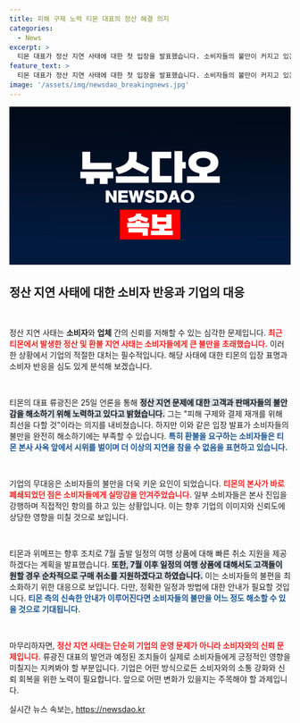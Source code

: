 ```yaml
---
title: 피해 구제 노력 티몬 대표의 정산 해결 의지
categories:
  - News
excerpt: >
  티몬 대표가 정산 지연 사태에 대한 첫 입장을 발표했습니다. 소비자들의 불만이 커지고 있는 가운데, 환불과 결제 재개를 위한 노력을 약속하며 사옥 점거 사태에도 대응할 것이라고 밝혔습니다.
feature_text: >
  티몬 대표가 정산 지연 사태에 대한 첫 입장을 발표했습니다. 소비자들의 불만이 커지고 있는 가운데, 환불과 결제 재개를 위한 노력을 약속하며 사옥 점거 사태에도 대응할 것이라고 밝혔습니다.
image: '/assets/img/newsdao_breakingnews.jpg'
---
```


<p><img src="/assets/img/newsdao_breakingnews.jpg" alt="firstkoreanews 속보" /></p>

<h2 data-ke-size="size26">정산 지연 사태에 대한 소비자 반응과 기업의 대응</h2>

<p data-ke-size="size16">&nbsp;</p>

<p>정산 지연 사태는 <strong>소비자</strong>와 <strong>업체</strong> 간의 신뢰를 저해할 수 있는 심각한 문제입니다. <b><span style="color: #ee2323;">최근 티몬에서 발생한 정산 및 환불 지연 사태는 소비자들에게 큰 불만을 초래했습니다.</span></b> 이러한 상황에서 기업의 적절한 대처는 필수적입니다. 해당 사태에 대한 티몬의 입장 표명과 소비자 반응을 심도 있게 분석해 보겠습니다.</p>

<p data-ke-size="size16">&nbsp;</p>

<p>티몬의 대표 류광진은 25일 언론을 통해 <b><span style="background-color: #21538527;">정산 지연 문제에 대한 고객과 판매자들의 불안감을 해소하기 위해 노력하고 있다고 밝혔습니다.</span></b> 그는 "피해 구제와 결제 재개를 위해 최선을 다할 것"이라는 의지를 내비쳤습니다. 하지만 이와 같은 입장 발표가 소비자들의 불만을 완전히 해소하기에는 부족할 수 있습니다. <b><span style="color: #1a5490;">특히 환불을 요구하는 소비자들은 티몬 본사 사옥 앞에서 시위를 벌이며 더 이상의 지연을 참을 수 없음을 표현하고 있습니다.</span></b></p>

<p data-ke-size="size16">&nbsp;</p>

<p>기업의 무대응은 소비자들의 불만을 더욱 키운 요인이 되었습니다. <b><span style="color: #ee2323;">티몬의 본사가 바로 폐쇄되었던 점은 소비자들에게 실망감을 안겨주었습니다.</span></b> 일부 소비자들은 본사 진입을 강행하며 직접적인 항의를 하고 있는 상황입니다. 이는 향후 기업의 이미지와 신뢰도에 상당한 영향을 미칠 것으로 보입니다.</p>

<p data-ke-size="size16">&nbsp;</p>

<p>티몬과 위메프는 향후 조치로 7월 출발 일정의 여행 상품에 대해 빠른 취소 지원을 제공하겠다는 계획을 발표했습니다. <b><span style="background-color: #21538527;">또한, 7월 이후 일정의 여행 상품에 대해서도 고객들이 원할 경우 순차적으로 구매 취소를 지원하겠다고 하였습니다.</span></b> 이는 소비자들의 불편을 최소화하기 위한 대응으로 보입니다. 다만, 정확한 일정과 방법에 대한 안내가 필요할 것입니다. <b><span style="color: #1a5490;">티몬 측의 신속한 안내가 이루어진다면 소비자들의 불만을 어느 정도 해소할 수 있을 것으로 기대됩니다.</span></b></p>

<p data-ke-size="size16">&nbsp;</p>

<p>마무리하자면, <b><span style="color: #ee2323;">정산 지연 사태는 단순히 기업의 운영 문제가 아니라 소비자와의 신뢰 문제입니다.</span></b> 류광진 대표의 발언과 예정된 조치들이 실제로 소비자들에게 긍정적인 영향을 미칠지는 지켜봐야 할 부분입니다. 기업은 어떤 방식으로든 소비자와의 소통 강화와 신뢰 회복을 위한 노력이 필요합니다. 앞으로 어떤 변화가 있을지는 주목해야 할 과제입니다.</p>
실시간 뉴스 속보는, <a href="https://newsdao.kr" rel="dofollow">https://newsdao.kr</a>


